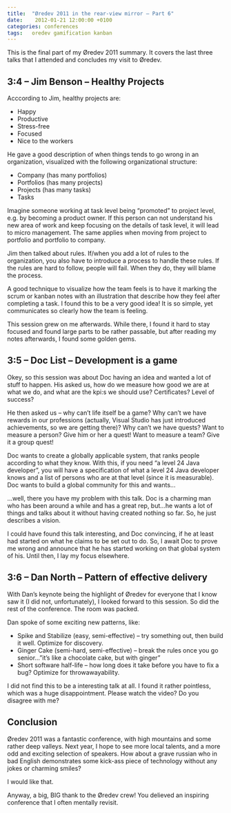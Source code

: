 ```yaml
---
title:  "Øredev 2011 in the rear-view mirror – Part 6"
date:    2012-01-21 12:00:00 +0100
categories: conferences
tags: 	oredev gamification kanban
---
```



This is the final part of my Øredev 2011 summary. It covers the last three talks
that I attended and concludes my visit to Øredev.

 

## 3:4 – Jim Benson – Healthy Projects

Acccording to Jim, healthy projects are:

- Happy
- Productive
- Stress-free
- Focused
- Nice to the workers

He gave a good description of when things tends to go wrong in an organization,
visualized with the following organizational structure:

- Company (has many portfolios)
- Portfolios (has many projects)
- Projects (has many tasks)
- Tasks

Imagine someone working at task level being “promoted” to project level, e.g. by
becoming a product owner. If this person can not understand his new area of work
and keep focusing on the details of task level, it will lead to micro management.
The same applies when moving from project to portfolio and portfolio to company.

Jim then talked about rules. If/when you add a lot of rules to the organization,
you also have to introduce a process to handle these rules. If the rules are hard
to follow, people will fail. When they do, they will blame the process.

A good technique to visualize how the team feels is to have it marking the scrum
or kanban notes with an illustration that describe how they feel after completing
a task. I found this to be a very good idea! It is so simple, yet communicates so
clearly how the team is feeling.

This session grew on me afterwards. While there, I found it hard to stay focused
and found large parts to be rather passable, but after reading my notes afterwards,
I found some golden gems.

 

## 3:5 – Doc List – Development is a game

Okey, so this session was about Doc having an idea and wanted a lot of stuff to
happen. His asked us, how do we measure how good we are at what we do, and what
are the kpi:s we should use? Certificates? Level of success?

He then asked us – why can’t life itself be a game? Why can’t we have rewards in
our professions (actually, Visual Studio has just introduced achievements, so we 
are getting there)? Why can’t we have quests? Want to measure a person? Give him
or her a quest! Want to measure a team? Give it a group quest!

Doc wants to create a globally applicable system, that ranks people according to 
what they know. With this, if you need “a level 24 Java developer”, you will have
a specification of what a level 24 Java developer knows and a list of persons who
are at that level (since it is measurable). Doc wants to build a global community
for this and wants...

...well, there you have my problem with this talk. Doc is a charming man who has
been around a while and has a great rep, but...he wants a lot of things and talks
about it without having created nothing so far. So, he just describes a vision.

I could have found this talk interesting, and Doc convincing, if he at least had
started on what he claims to be set out to do. So, I await Doc to prove me wrong
and announce that he has started working on that global system of his. Until then,
I lay my focus elsewhere.

 

## 3:6 – Dan North – Pattern of effective delivery

With Dan’s keynote being the highlight of Øredev for everyone that I know saw it
(I did not, unfortunately), I looked forward to this session. So did the rest of
the conference. The room was packed.

Dan spoke of some exciting new patterns, like:

- Spike and Stabilize (easy, semi-effective) – try something out, then build it well. Optimize for discovery.
- Ginger Cake (semi-hard, semi-effective) – break the rules once you go senior...”it’s like a chocolate cake, but with ginger”
- Short software half-life – how long does it take before you have to fix a bug? Optimize for throwawayability.

I did not find this to be a interesting talk at all. I found it rather pointless,
which was a huge disappointment. Please watch the video? Do you disagree with me?

 

## Conclusion

Øredev 2011 was a fantastic conference, with high mountains and some rather deep
valleys. Next year, I hope to see more local talents, and a more odd and exciting
selection of speakers. How about a grave russian who in bad English demonstrates
some kick-ass piece of technology without any jokes or charming smiles?

I would like that.

Anyway, a big, BIG thank to the Øredev crew! You delieved an inspiring conference
that I often mentally revisit.






